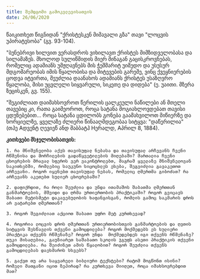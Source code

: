 ```yaml
---
title: შემდგომი გამოკვლევისათვის
date: 26/06/2020
---
```


წაიკითხეთ წიგნიდან "ქრისტესკენ მიმავალი გზა" თავი "ლოცვის უპირატესობა" (გვ. 93-104).

"ბუნებრივი ხილვით ვერასდროს ვიხილავთ ქრისტეს მიმზიდველობასა და სილამაზეს. მხოლოდ სულიწმიდის მიერ შინაგან გაცისკროვნებას, რომელიც ადამიანს უმჟღავნებს მის ჭეშმარიტ უიმედო და უსუსურ მდგომარეობას იმის წყალობისა და მიტევების გარეშე, ვინც ქვეყნიერების ცოდვა იტვირთა, შეუძლია დაანახოს ადამიანს ქრისტეს უსაზღვრო წყალობა, მისი უცვლელი სიყვარული, სიკეთე და დიდება" (ე. უაითი. მზერა ზეცისკენ, გვ. 155).

"შეგიძლიათ დაიმახსოვროთ წერილის ცალკეული ნაწილები ან მთელი თავებიც კი, რათა გაიმეოროთ, როცა სატანა მოგიახლოვდებათ თავისი ცდუნებებით… როცა სატანა ცდილობს გონება გაამახვილოთ მიწიერზე და ხორციელზე, ყველაზე ძლიერი წინააღმდეგობაა სიტყვა: "დაწერილია" (თჰე Aდვენტ ღევიეწ ანდ შაბბატჰ Hერალდ, Aპრილ 8, 1884).

**კითხვები მსჯელობისათვის:**

`1.	რა მნიშვნელობა აქვს თავისუფალ ნებასა და თავისუფალ არჩევანს ჩვენი რწმენისა და მორჩილების გადაწყვეტილების მიღებაში? მართალია ჩვენი ცხოვრების მრავალ სფეროს ვერ ვაკონტროლებთ, მაგრამ ყველაზე მნიშვნელოვან საკითხებში, რომლებიც საუკუნო სიცოცხლეს ეხება, შეგვიძლია გავაკეთოთ არჩევანი. როგორ იყენებთ თავისუფალ ნებას, რომელიც ღმერთმა გიბოძათ? რა არჩევანს აკეთებთ სულიერ ცხოვრებაში?`

`2.	დაფიქრდით, რა როლი შეუძლია და უნდა ითამაშოს შაბათმა ღმერთთან განმარტოების, მშვიდი და ღრმა ურთიერთობის პრაქტიკაში? როგორ გვიცავს შაბათი მეტისმეტი დაკავებულობის ხაფანგისგან, რომლის გამოც საკმარის დროს არ ვატარებთ ღმერთთან?`

`3.	როგორ შეგიძლიათ აქციოთ შაბათი უფრო მეტ კურთხევად?`

`4.	როგორია ლოცვის დროს ღმერთთან ურთიერთობისთვის განმარტოების და ღვთის სიტყვის შესწავლის თქვენი გამოცდილება? როგორ მოქმედებს ეს სულიერი პრაქტიკა თქვენს რწმენაზე? როგორ უნდა  მოქმედებდეს იგი თქვენს რწმენაზე? თუკი მისაღებია, გაუზიარეთ საშაბათო სკოლის ჯგუფს ასეთი პრაქტიკის თქვენი გამოცდილება. რა შეიძინეთ ამის წყალობით? როგორ შეუძლია თქვენს გამოცდილებას დაეხმაროს სხვებს?`

`5.	გაქვთ თუ არა საყვარელი ბიბლიური ტექსტები? რატომ მოგწონთ ისინი? რომელი მათგანი იცით ზეპირად? რა კურთხევა მიიღეთ, როცა იმახსოვრებდით მათ?`